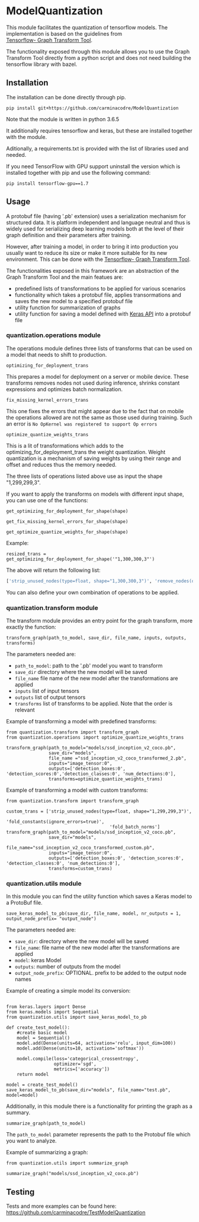 # ModelQuantization

This module facilitates the quantization of tensorflow models. 
The implementation is based on the guidelines from  
[Tensorflow- Graph Transform Tool](https://github.com/tensorflow/tensorflow/blob/master/tensorflow/tools/graph_transforms/README.md).


The functionality exposed through this module allows you to use the
Graph Transform Tool directly from a python script and does not need 
building the tensorflow library with bazel.

## Installation

The installation can be done directly through pip.

`
pip install git+https://github.com/carminacodre/ModelQuantization
`

Note that the module is written in python 3.6.5

It additionally requires tensorflow and keras, but these
are installed together with the module.

Aditionally, a requirements.txt is provided with the list of libraries used 
and needed.

If you need TensorFlow with GPU support uninstall the version which is installed together with pip 
and use the following command:

`
pip install tensorflow-gpu==1.7
`

## Usage

A protobuf file (having '.pb' extension) uses a serialization mechanism for 
structured data. It is platform independent and language neutral and thus is widely used
for serializing deep learning models both at the level of their graph definition and their 
parameters after training. 

However, after training a model, in order to bring it into production you usually want to
reduce its size or make it more suitable for its new environment. This can be done with the 
[Tensorflow- Graph Transform Tool](https://github.com/tensorflow/tensorflow/blob/master/tensorflow/tools/graph_transforms/README.md).

The functionalities exposed in this framework are an abstraction of the Graph Transform Tool and 
the main featues are:
* predefined lists of transformations to be applied for various scenarios
* functionality which takes a protobuf file, applies transormations and saves the
new model to a specified protobuf file
* utility function for summarization of graphs
* utility function for saving a model defined with
[Keras API](https://keras.io/) into a protobuf file

### quantization.operations module
The operations module defines three lists of transforms that can be used
on a model that needs to shift to production.

```
optimizing_for_deployment_trans
```

This prepares a model for deployment on a server or mobile device.
These transforms removes nodes not used during inference,
shrinks constant expressions and optimizes batch normalization. 

```
fix_missing_kernel_errors_trans
```

This one fixes the errors that might appear due to the fact that on mobile
the operations allowed are not the same as those used during training.
Such an error is `No OpKernel was registered to support Op errors`

```
optimize_quantize_weights_trans
```

This is a lit of transformations which adds to the optimizing_for_deployment_trans
the weight quantization. Weight quantization is a mechanism of saving weights by using their range
and offset and reduces thus the memory needed.

The three lists of operations listed above use as input the shape
"1,299,299,3".

If you want to apply the transforms on models with different input shape,
you can use one of the functions:
```
get_optimizing_for_deployment_for_shape(shape)
```
```
get_fix_missing_kernel_errors_for_shape(shape)
```
```
get_optimize_quantize_weights_for_shape(shape)
```

Example:
```
resized_trans = get_optimizing_for_deployment_for_shape('"1,300,300,3"')
```

The above will return the following list:
```python
['strip_unused_nodes(type=float, shape="1,300,300,3")', 'remove_nodes(op=Identity, op=CheckNumerics)', 'fold_constants(ignore_errors=true)', 'fold_batch_norms', 'fold_old_batch_norms']
```

You can also define your own combination of operations to be applied.

### quantization.transform module

The transform module provides an entry point for the graph transform, more exactly the
function:
```
transform_graph(path_to_model, save_dir, file_name, inputs, outputs, transforms)
```

The parameters needed are:
* `path_to_model`: path to the '.pb' model you want to transform
* `save_dir` directory where the new model will be saved
* `file_name` file name of the new model after the transformations are applied
* `inputs` list of input tensors
* `outputs` list of output tensors
* `transforms` list of transforms to be applied. Note that the order is relevant

Example of transforming a model with predefined transforms:
```
from quantization.transform import transform_graph
from quantization.operations import optimize_quantize_weights_trans 

transform_graph(path_to_model="models/ssd_inception_v2_coco.pb",
                save_dir="models",
                file_name ="ssd_inception_v2_coco_transformed_2.pb",
                inputs="image_tensor:0",
                outputs=['detection_boxes:0', 'detection_scores:0','detection_classes:0', 'num_detections:0'],
                transforms=optimize_quantize_weights_trans)
```

Example of transforming a model with custom transforms:
```
from quantization.transform import transform_graph

custom_trans = ['strip_unused_nodes(type=float, shape="1,299,299,3")',
                                       'fold_constants(ignore_errors=true)',
                                       'fold_batch_norms']
transform_graph(path_to_model="models/ssd_inception_v2_coco.pb",
                save_dir="models",
                file_name="ssd_inception_v2_coco_transformed_custom.pb",
                inputs="image_tensor:0",
                outputs=['detection_boxes:0', 'detection_scores:0', 'detection_classes:0', 'num_detections:0'],
                transforms=custom_trans)
```

### quantization.utils module

In this module you can find the utility function which saves a Keras model
to a ProtoBuf file.

```
save_keras_model_to_pb(save_dir, file_name, model, nr_outputs = 1, output_node_prefix= "output_node")
```

The parameters needed are:
* `save_dir`: directory where the new model will be saved
* `file_name`: file name of the new model after the transformations are applied
* `model`: keras Model
* `outputs`: number of outputs from the model
* `output_node_prefix`: OPTIONAL. prefix to be added to the output node names

Example of creating a simple model its conversion:
```

from keras.layers import Dense
from keras.models import Sequential
from quantization.utils import save_keras_model_to_pb

def create_test_model():
    #create basic model
    model = Sequential()
    model.add(Dense(units=64, activation='relu', input_dim=100))
    model.add(Dense(units=10, activation='softmax'))

    model.compile(loss='categorical_crossentropy',
                  optimizer='sgd',
                  metrics=['accuracy'])
    return model
    
model = create_test_model()
save_keras_model_to_pb(save_dir="models", file_name="test.pb", model=model)

```

Additionally, in this module there is a functionality for printing the graph as a summary.
```
summarize_graph(path_to_model)
```
The `path_to_model` parameter represents the path to the Protobuf file
which you want to analyze.

Example of summarizing a graph:
```
from quantization.utils import summarize_graph

summarize_graph("models/ssd_inception_v2_coco.pb")
```

## Testing

Tests and more examples can be found here:
https://github.com/carminacodre/TestModelQuantization



